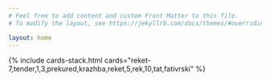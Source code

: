 ```yaml
---
# Feel free to add content and custom Front Matter to this file.
# To modify the layout, see https://jekyllrb.com/docs/themes/#overriding-theme-defaults

layout: home
---
```


{% include cards-stack.html cards="reket-7,tender,1,3,prekured,krazhba,reket,5,rek,10,tat,fativrski" %}

